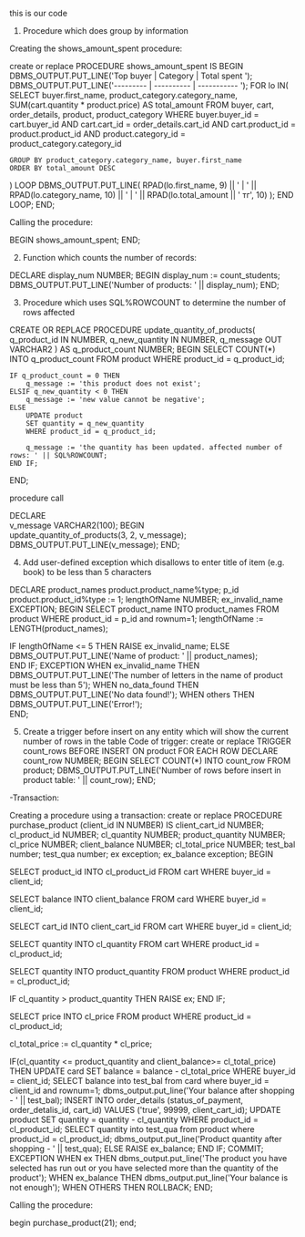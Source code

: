 this is our code


1)  Procedure which does group by information 

  Сreating the shows_amount_spent procedure:

create or replace PROCEDURE shows_amount_spent
IS
BEGIN
  DBMS_OUTPUT.PUT_LINE('Top buyer | Category   | Total spent ');
  DBMS_OUTPUT.PUT_LINE('--------- | ---------- | ----------- ');
  FOR lo IN(
    SELECT buyer.first_name, product_category.category_name, SUM(cart.quantity * product.price) AS total_amount
    FROM buyer, cart, order_details, product, product_category
    WHERE 
        buyer.buyer_id = cart.buyer_id AND
        cart.cart_id = order_details.cart_id AND
        cart.product_id = product.product_id AND
        product.category_id = product_category.category_id

    GROUP BY product_category.category_name, buyer.first_name
    ORDER BY total_amount DESC
  ) 
  LOOP
    DBMS_OUTPUT.PUT_LINE(
        RPAD(lo.first_name, 9) || ' | ' ||
        RPAD(lo.category_name, 10) || ' | ' ||
        RPAD(lo.total_amount || ' тг', 10) 
    );
  END LOOP;
END;

Calling the procedure:
	
BEGIN
shows_amount_spent;
END;


2) Function which counts the number of records:


DECLARE
  display_num NUMBER;
BEGIN
  display_num := count_students; 
  DBMS_OUTPUT.PUT_LINE('Number of products: ' || display_num); 
END;


3) Procedure which uses SQL%ROWCOUNT to determine the number of rows affected

CREATE OR REPLACE PROCEDURE update_quantity_of_products(
    q_product_id IN NUMBER,
    q_new_quantity IN NUMBER,
    q_message OUT VARCHAR2
) AS
    q_product_count NUMBER;
BEGIN
    SELECT COUNT(*) INTO q_product_count
    FROM product
    WHERE product_id = q_product_id;
    
    IF q_product_count = 0 THEN
        q_message := 'this product does not exist';
    ELSIF q_new_quantity < 0 THEN
        q_message := 'new value cannot be negative';
    ELSE
        UPDATE product
        SET quantity = q_new_quantity
        WHERE product_id = q_product_id;
        
        q_message := 'the quantity has been updated. affected number of rows: ' || SQL%ROWCOUNT;
    END IF;
END;

procedure call

DECLARE  
  v_message VARCHAR2(100);
BEGIN   
 update_quantity_of_products(3, 2, v_message);
    DBMS_OUTPUT.PUT_LINE(v_message);
    END;


4) Add user-defined exception which disallows to enter title of item (e.g. book) to be less than 5 characters

DECLARE 
   product_names product.product_name%type; 
   p_id product.product_id%type := 1; 
   lengthOfName NUMBER;
   ex_invalid_name EXCEPTION; 
BEGIN 
   SELECT product_name INTO product_names
   FROM product
   WHERE product_id = p_id and rownum=1;
   lengthOfName := LENGTH(product_names);
   
   IF lengthOfName <= 5 THEN 
      RAISE ex_invalid_name; 
   ELSE 
      DBMS_OUTPUT.PUT_LINE('Name of product: ' || product_names);  
   END IF; 
EXCEPTION 
   WHEN ex_invalid_name THEN 
      DBMS_OUTPUT.PUT_LINE('The number of letters in the name of product must be less than 5'); 
   WHEN no_data_found THEN 
      DBMS_OUTPUT.PUT_LINE('No data found!'); 
   WHEN others THEN 
      DBMS_OUTPUT.PUT_LINE('Error!');  
END;


5) Create a trigger before insert on any entity which will show the current number of rows in the table
Code of trigger:
create or replace TRIGGER count_rows
BEFORE INSERT ON product
FOR EACH ROW
DECLARE
  count_row NUMBER;
BEGIN
  SELECT COUNT(*) INTO count_row FROM product;
  DBMS_OUTPUT.PUT_LINE('Number of rows before insert in product table: ' || count_row);
END;




-Transaction:

Creating a procedure using a transaction:
create or replace PROCEDURE purchase_product (client_id IN NUMBER)
IS
  client_cart_id NUMBER;
  cl_product_id NUMBER;
  cl_quantity NUMBER;
  product_quantity NUMBER;
  cl_price NUMBER;
  client_balance NUMBER;
  cl_total_price NUMBER;
  test_bal number;
  test_qua number;
  ex exception;
  ex_balance exception;
BEGIN
  
  SELECT product_id INTO cl_product_id FROM cart WHERE buyer_id = client_id;

  SELECT balance INTO client_balance FROM card WHERE buyer_id = client_id;
  
  SELECT cart_id INTO client_cart_id FROM cart WHERE buyer_id = client_id;

  SELECT quantity INTO cl_quantity FROM cart WHERE product_id = cl_product_id;

  SELECT quantity INTO product_quantity FROM product WHERE product_id = cl_product_id;

  IF cl_quantity > product_quantity THEN
    RAISE ex;
  END IF;

  SELECT price INTO cl_price FROM product WHERE product_id = cl_product_id;

  cl_total_price := cl_quantity * cl_price;

  IF(cl_quantity <= product_quantity and client_balance>= cl_total_price) THEN
    UPDATE card SET balance = balance - cl_total_price WHERE buyer_id = client_id;
    SELECT balance into test_bal from card where buyer_id = client_id and rownum=1;
    dbms_output.put_line('Your balance after shopping - ' || test_bal);
    INSERT INTO order_details (status_of_payment, order_detalis_id, cart_id) VALUES ('true', 99999, client_cart_id);
    UPDATE product SET quantity = quantity - cl_quantity WHERE product_id = cl_product_id;
    SELECT quantity into test_qua from product where product_id = cl_product_id;
    dbms_output.put_line('Product quantity after shopping - ' || test_qua);
  ELSE
    RAISE ex_balance;
  END IF;
  COMMIT;
EXCEPTION
  WHEN ex THEN
    dbms_output.put_line('The product you have selected has run out or you have selected more than the quantity of the product');
 WHEN ex_balance THEN
    dbms_output.put_line('Your balance is not enough');
 WHEN OTHERS THEN
    ROLLBACK;
 END;

Calling the procedure:

begin 
purchase_product(21);
end;



